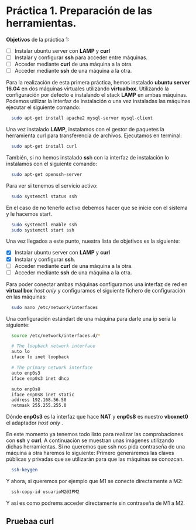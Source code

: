 # Práctica 1. Preparación de las herramientas.

**Objetivos** de la práctica 1:

- [ ] Instalar ubuntu server con **LAMP** y **curl**
- [ ] Instalar y configurar **ssh** para acceder entre máquinas.
- [ ] Acceder mediante **curl** de una máquina a la otra.
- [ ] Acceder mediante **ssh** de una máquina a la otra.

Para la realización de esta primera práctica, hemos instalado **ubuntu server 16.04** en dos máquinas virtuales utilizando **virtualbox**.
Utilizando la configuración por defecto e instalando el stack **LAMP** en ambas máquinas. Podemos utilizar la interfaz de instalación o
una vez instaladas las máquinas ejecutar el siguiente comando:

```bash
  sudo apt-get install apache2 mysql-server mysql-client
```

Una vez instalado **LAMP**, instalamos con el gestor de paquetes la herramienta curl para transferencia de archivos. Ejecutamos en terminal:

```bash
  sudo apt-get install curl
```

También, si no hemos instalado **ss**h con la interfaz de instalación lo instalamos con el siguiente comando:

```bash
  sudo apt-get openssh-server
```

Para ver si tenemos el servicio activo:

```bash
  sudo systemctl status ssh
```

En el caso de no tenerlo activo debemos hacer que se inicie con el sistema y le hacemos start.

```bash
  sudo systemctl enable ssh
  sudo systemctl start ssh
```

Una vez llegados a este punto, nuestra lista de objetivos es la siguiente:

- [X] Instalar ubuntu server con **LAMP** y **curl**
- [X] Instalar y configurar **ssh**.
- [ ] Acceder mediante **curl** de una máquina a la otra.
- [ ] Acceder mediante **ssh** de una máquina a la otra.

Para poder conectar ambas máquinas configuramos una interfaz de red en **virtual box** _host only_ y configuramos el siguiente fichero de configuración
en las máquinas:
```bash
  sudo nano /etc/network/interfaces
```

Una configuración estándart de una máquina para darle una ip sería la siguiente:
```bash
  source /etc/network/interfaces.d/*

  # The loopback network interface
  auto lo
  iface lo inet loopback

  # The primary network interface
  auto enp0s3
  iface enp0s3 inet dhcp

  auto enp0s8
  iface enp0s8 inet static
  address 192.168.56.50
  netmask 255.255.255.0

```
Dónde **enp0s3** es la interfaz que hace **NAT** y **enp0s8** es nuestro **vboxnet0** el adaptador _host only_ .

En este momento ya tenemos todo listo para realizar las comprobaciones con **ssh** y **curl**. A continuación se muestran unas imágenes utilizando
dichas herramientas.
Si no queremos que ssh nos pida contraseña de una máquina a otra haremos lo siguiente: 
Primero generaremos las claves públicas y privadas que se utilizarán para que las máquinas se conozcan.

```bash
  ssh-keygen
```

Y ahora, si queremos por ejemplo que M1 se conecte directamente a M2:

```bash
  ssh-copy-id usuarioM2@IPM2
```

Y así es como podrems acceder directamente sin contraseña de M1 a M2.


## Pruebaa **curl**





